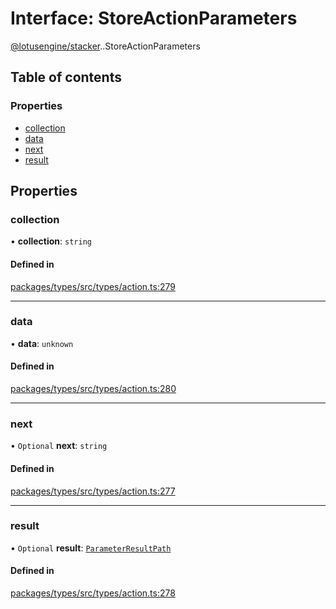 # Interface: StoreActionParameters

[@lotusengine/stacker](../wiki/@lotusengine.stacker).[<internal>](../wiki/@lotusengine.stacker.%3Cinternal%3E).StoreActionParameters

## Table of contents

### Properties

- [collection](../wiki/@lotusengine.stacker.%3Cinternal%3E.StoreActionParameters#collection)
- [data](../wiki/@lotusengine.stacker.%3Cinternal%3E.StoreActionParameters#data)
- [next](../wiki/@lotusengine.stacker.%3Cinternal%3E.StoreActionParameters#next)
- [result](../wiki/@lotusengine.stacker.%3Cinternal%3E.StoreActionParameters#result)

## Properties

### collection

• **collection**: `string`

#### Defined in

[packages/types/src/types/action.ts:279](https://github.com/lotusengine/sdk/blob/f1f5297/packages/types/src/types/action.ts#L279)

___

### data

• **data**: `unknown`

#### Defined in

[packages/types/src/types/action.ts:280](https://github.com/lotusengine/sdk/blob/f1f5297/packages/types/src/types/action.ts#L280)

___

### next

• `Optional` **next**: `string`

#### Defined in

[packages/types/src/types/action.ts:277](https://github.com/lotusengine/sdk/blob/f1f5297/packages/types/src/types/action.ts#L277)

___

### result

• `Optional` **result**: [`ParameterResultPath`](../wiki/@lotusengine.stacker.%3Cinternal%3E#parameterresultpath)

#### Defined in

[packages/types/src/types/action.ts:278](https://github.com/lotusengine/sdk/blob/f1f5297/packages/types/src/types/action.ts#L278)
